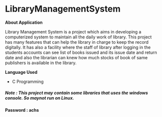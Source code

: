 # LibraryManagementSystem

**About Application**

   Library Management System is a project which aims in developing a computerized system to maintain all the daily work of library. This project has many features that can help the library in charge to keep the record digitally. It has also a facility where the staff of library after logging in the students accounts can see list of books issued and its issue date and return date and also the  librarian can knew how much stocks of book of same publishers is  available in the library. 
   
**Language Used**

 -  C Programming
 
##### Note : This project may contain some libraries that uses the windows console. So maynot run on Linux.


**Password : achs**
